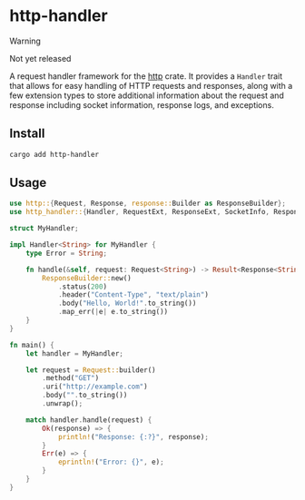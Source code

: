 # http-handler

> [!WARNING]
> Not yet released

A request handler framework for the [http](https://docs.rs/http) crate.
It provides a `Handler` trait that allows for easy handling of HTTP requests
and responses, along with a few extension types to store additional information
about the request and response including socket information, response logs,
and exceptions.

## Install

```sh
cargo add http-handler
```

## Usage

```rust
use http::{Request, Response, response::Builder as ResponseBuilder};
use http_handler::{Handler, RequestExt, ResponseExt, SocketInfo, ResponseLog, ResponseException};

struct MyHandler;

impl Handler<String> for MyHandler {
    type Error = String;

    fn handle(&self, request: Request<String>) -> Result<Response<String>, Self::Error> {
        ResponseBuilder::new()
            .status(200)
            .header("Content-Type", "text/plain")
            .body("Hello, World!".to_string())
            .map_err(|e| e.to_string())
    }
}

fn main() {
    let handler = MyHandler;

    let request = Request::builder()
        .method("GET")
        .uri("http://example.com")
        .body("".to_string())
        .unwrap();

    match handler.handle(request) {
        Ok(response) => {
            println!("Response: {:?}", response);
        }
        Err(e) => {
            eprintln!("Error: {}", e);
        }
    }
}
```

